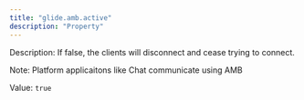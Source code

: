 ```yaml
---
title: "glide.amb.active"
description: "Property"
---
```


Description: If false, the clients will disconnect and cease trying to connect.

Note: Platform applicaitons like Chat communicate using AMB

Value: `true`